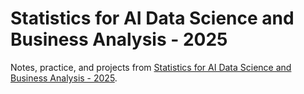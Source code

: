 # Statistics for AI Data Science and Business Analysis - 2025 

Notes, practice, and projects from [Statistics for AI Data Science and Business Analysis - 2025](https://www.udemy.com/course/statistics-probability-for-data-science).
